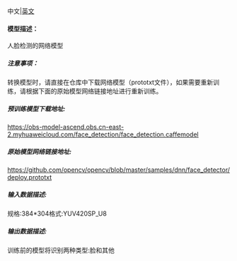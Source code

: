 中文|[英文](README.md)
#### 模型描述：

人脸检测的网络模型

##### 注意事项：
转换模型时，请直接在仓库中下载网络模型（prototxt文件），如果需要重新训练，请根据下面的原始模型网络链接地址进行重新训练。

##### 预训练模型下载地址:
https://obs-model-ascend.obs.cn-east-2.myhuaweicloud.com/face_detection/face_detection.caffemodel

##### 原始模型网络链接地址:
https://github.com/opencv/opencv/blob/master/samples/dnn/face_detector/deploy.prototxt

##### 输入数据描述:

规格:384*304格式:YUV420SP_U8

##### 输出数据描述:

训练前的模型将识别两种类型:脸和其他
